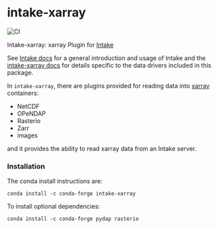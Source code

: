 # intake-xarray

![CI](https://github.com/intake/intake-xarray/workflows/CI/badge.svg)

Intake-xarray: xarray Plugin for [Intake](https://github.com/intake/intake)

See [Intake docs](https://intake.readthedocs.io/en/latest/overview.html) for a general introduction and usage
of Intake and the [intake-xarray docs](https://intake-xarray.readthedocs.io/) for details specific to the
data drivers included in this package.

In `intake-xarray`, there are plugins provided for reading data into [xarray](http://xarray.pydata.org/en/stable/) 
containers:
  - NetCDF
  - OPeNDAP
  - Rasterio
  - Zarr
  - images

and it provides the ability to read xarray data from an Intake server.

### Installation

The conda install instructions are:

```
conda install -c conda-forge intake-xarray
```

To install optional dependencies:

```
conda install -c conda-forge pydap rasterio
```
